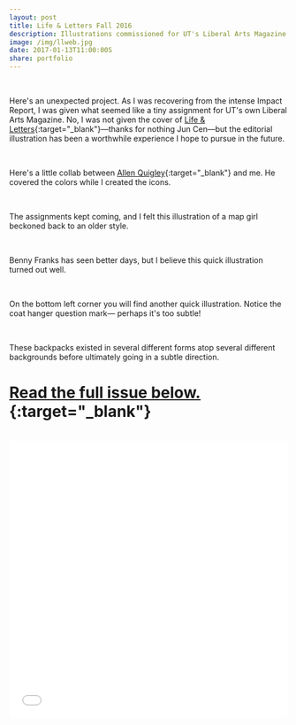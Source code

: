 ```yaml
---
layout: post
title: Life & Letters Fall 2016
description: Illustrations commissioned for UT's Liberal Arts Magazine.
image: /img/llweb.jpg
date: 2017-01-13T11:00:00S
share: portfolio 
---
```

<img class="col three lazyload" data-src="{{ site.imgurl }}/img/utfall9.jpg" alt="" title="{{ project.title }}"/>
<div class="col three caption">
&nbsp;

</div>

Here's an unexpected project. As I was recovering from the intense Impact Report, I was given what seemed like a tiny assignment for UT's own Liberal Arts Magazine. No, I was not given the cover of [Life & Letters](https://cenjun.com/){:target="_blank"}—thanks for nothing Jun Cen—but the editorial illustration has been a worthwhile experience I hope to pursue in the future.

<img class="col three lazyload" data-src="{{ site.imgurl }}/img/ll1.jpg" alt="" title="{{ project.title }}"/>
<div class="col three caption">
&nbsp;
</div>

Here's a little collab between [Allen Quigley](https://www.allenquigley.com/){:target="_blank"} and me. He covered the colors while I created the icons.

<img class="col three lazyload" data-src="{{ site.imgurl }}/img/ll4.jpg" alt="" title="{{ project.title }}">
<div class="col three caption">
&nbsp;
</div>

The assignments kept coming, and I felt this illustration of a map girl beckoned back to an older style.

<img class="col three lazyload" data-src="{{ site.imgurl }}/img/ll5.jpg" alt="" title="{{ project.title }}">
<div class="col three caption">
&nbsp;
</div>


Benny Franks has seen better days, but I believe this quick illustration turned out well.

<img class="col three lazyload" data-src="{{ site.imgurl }}/img/ll2.jpg" alt="" title="{{ project.title }}">
<div class="col three caption">
&nbsp;
</div>

On the bottom left corner you will find another quick illustration. Notice the coat hanger question mark— perhaps it's too subtle!

<img class="col three lazyload" data-src="{{ site.imgurl }}/img/ll3.jpg" alt="" title="{{ project.title }}">
<div class="col three caption">
&nbsp;
</div>

These backpacks existed in several different forms atop several different backgrounds before ultimately going in a subtle direction.

# [Read the full issue below.](https://issuu.com/lifeandletters/docs/ll_fall2016_issu){:target="_blank"} 
<div class="col three caption">
&nbsp;
</div>


<iframe style="width:100%; height:500px;" src="//e.issuu.com/embed.html#9815718/43034476" frameborder="0" allowfullscreen></iframe>

<!--
<div data-configid="9815718/43034476" style="width:100%; height:500px;" class="issuuembed"></div>
<script type="text/javascript" src="//e.issuu.com/embed.js" async="true"></script>
-->
